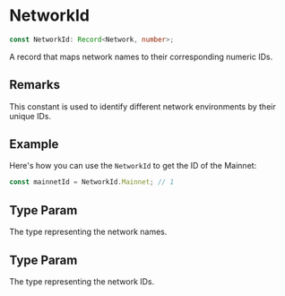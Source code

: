 # NetworkId

```ts
const NetworkId: Record<Network, number>;
```

A record that maps network names to their corresponding numeric IDs.

## Remarks

This constant is used to identify different network environments by their unique IDs.

## Example

Here's how you can use the `NetworkId` to get the ID of the Mainnet:
```typescript
const mainnetId = NetworkId.Mainnet; // 1
```

## Type Param

The type representing the network names.

## Type Param

The type representing the network IDs.
